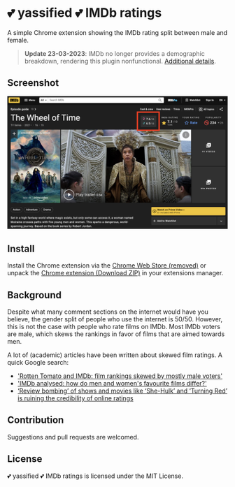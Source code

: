 # 💕 yassified 💕 IMDb ratings

A simple Chrome extension showing the IMDb rating split between male and female.

> __Update 23-03-2023__: IMDb no longer provides a demographic breakdown, rendering this plugin nonfunctional. [Additional details](https://community-imdb.sprinklr.com/conversations/imdbcom/imdb-user-ratings-page-redesign/64220f80ac2f711237475865).

## Screenshot

![Screenshot of IMDb title page](/screenshot.png?raw=true)

## Install

Install the Chrome extension via the [Chrome Web Store (removed)]() or unpack the [Chrome extension (Download ZIP)](https://github.com/YvetteNikolov/yassified-imdb/raw/main/yassified-extension.zip) in your extensions manager.

## Background

Despite what many comment sections on the internet would have you believe, the gender split of people who use the internet is 50/50. However, this is not the case with people who rate films on IMDb. Most IMDb voters are male, which skews the rankings in favor of films that are aimed towards men.

A lot of (academic) articles have been written about skewed film ratings. A quick Google search:

- ['Rotten Tomato and IMDb: film rankings skewed by mostly male voters'](https://www.thetimes.co.uk/article/rotten-tomato-and-imdb-film-rankings-skewed-by-mostly-male-voters-zznpfv20z)
- ['IMDb analysed: how do men and women's favourite films differ?'](https://oneroomwithaview.com/2016/08/10/imdb-analysed-men-womens-favourite-films-differ/)
- [‘Review bombing’ of shows and movies like ‘She-Hulk’ and ‘Turning Red’ is ruining the credibility of online ratings](https://www.thehindu.com/entertainment/review-bombing-of-shows-and-movies-like-she-hulk-and-turning-red-is-ruining-the-credibility-of-online-ratings/article65825293.ece)

## Contribution

Suggestions and pull requests are welcomed.

## License

💕 yassified 💕 IMDb ratings is licensed under the MIT License.
